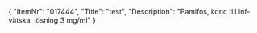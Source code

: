 {
  "ItemNr": "017444",
  "Title": "test",
  "Description": "Pamifos, konc till inf-vätska, lösning 3 mg/ml"
}